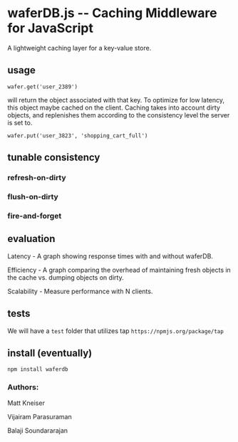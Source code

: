 waferDB.js -- Caching Middleware for JavaScript
==========

A lightweight caching layer for a key-value store.

## usage

`wafer.get('user_2389')`

will return the object associated with that key. To optimize for low latency, this object maybe cached on the client. Caching takes into account dirty objects, and replenishes them according to the consistency level the server is set to.

`wafer.put('user_3823', 'shopping_cart_full')`

## tunable consistency

### refresh-on-dirty

### flush-on-dirty

### fire-and-forget

## evaluation

Latency - A graph showing response times with and without waferDB.

Efficiency - A graph comparing the overhead of maintaining fresh objects in the cache vs. dumping objects on dirty.

Scalability - Measure performance with N clients.

## tests

We will have a `test` folder that utilizes tap `https://npmjs.org/package/tap`

## install (eventually)

`npm install waferdb`

### Authors:

Matt Kneiser

Vijairam Parasuraman

Balaji Soundararajan

